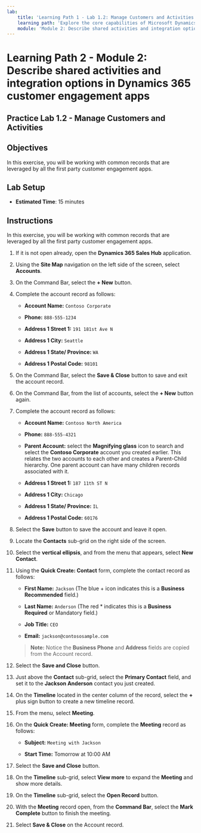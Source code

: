 ```yaml
---
lab:
    title: 'Learning Path 1 - Lab 1.2: Manage Customers and Activities'
    learning path: 'Explore the core capabilities of Microsoft Dynamics 365 customer engagement apps'
    module: 'Module 2: Describe shared activities and integration options in Dynamics 365 customer engagement apps'
---
```


Learning Path 2 - Module 2: Describe shared activities and integration options in Dynamics 365 customer engagement apps
========================

## Practice Lab 1.2 - Manage Customers and Activities

## Objectives

In this exercise, you will be working with common records that are leveraged by all the first party customer engagement apps. 

## Lab Setup

  - **Estimated Time**: 15 minutes

## Instructions

In this exercise, you will be working with common records that are leveraged by all the first party customer engagement apps. 

1.  If it is not open already, open the **Dynamics 365 Sales Hub** application.  

2.  Using the **Site Map** navigation on the left side of the screen, select **Accounts**.  

3.  On the Command Bar, select the **+ New** button. 

4.  Complete the account record as follows: 

    - **Account Name:** `Contoso Corporate` 

    - **Phone:** `888-555-1234` 

    - **Address 1 Street 1:** `191 181st Ave N` 

    - **Address 1 City:** `Seattle` 

    - **Address 1 State/ Province:** `WA` 

    - **Address 1 Postal Code:** `98101` 

5.  On the Command Bar, select the **Save & Close** button to save and exit the account record. 

6.  On the Command Bar, from the list of accounts, select the **+ New** button again. 

7.  Complete the account record as follows: 

    - **Account Name:** `Contoso North America` 

    - **Phone:** `888-555-4321` 

    - **Parent Account:** select the **Magnifying glass** icon to search and select the **Contoso Corporate** account you created earlier. This relates the two accounts to each other and creates a Parent-Child hierarchy. One parent account can have many children records associated with it. 

    - **Address 1 Street 1:** `187 11th ST N` 

    - **Address 1 City:** `Chicago` 

    - **Address 1 State/ Province:** `IL` 

    - **Address 1 Postal Code:** `60176` 

8.  Select the **Save** button to save the account and leave it open. 

9.  Locate the **Contacts** sub-grid on the right side of the screen. 

10. Select the **vertical ellipsis**, and from the menu that appears, select **New Contact**. 

11. Using the **Quick Create: Contact** form, complete the contact record as follows: 

	- **First Name:** `Jackson` (The blue + icon indicates this is a **Business Recommended** field.)

	- **Last Name:** `Anderson` (The red * indicates this is a **Business Required** or Mandatory field.)

	- **Job Title:** `CEO` 

	- **Email:** `jackson@contososample.com` 

    > **Note:** Notice the **Business Phone** and **Address** fields are copied from the Account record. 

12. Select the **Save and Close** button. 

13. Just above the **Contact** sub-grid, select the **Primary Contact** field, and set it to the **Jackson Anderson** contact you just created. 

14. On the **Timeline** located in the center column of the record, select the **+** plus sign button to create a new timeline record. 

15. From the menu, select **Meeting**. 

16. On the **Quick Create: Meeting** form, complete the **Meeting** record as follows: 

	- **Subject:** `Meeting with Jackson` 

	- **Start Time:** Tomorrow at 10:00 AM 

17. Select the **Save and Close** button. 

18. On the **Timeline** sub-grid, select **View more** to expand the **Meeting** and show more details. 

19. On the **Timeline** sub-grid, select the **Open Record** button. 

20. With the **Meeting** record open, from the **Command Bar**, select the **Mark Complete** button to finish the meeting. 

21. Select **Save & Close** on the Account record. 

